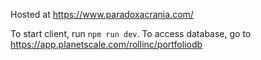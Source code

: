 Hosted at https://www.paradoxacrania.com/

To start client, run `npm run dev`.
To access database, go to https://app.planetscale.com/rollinc/portfoliodb
